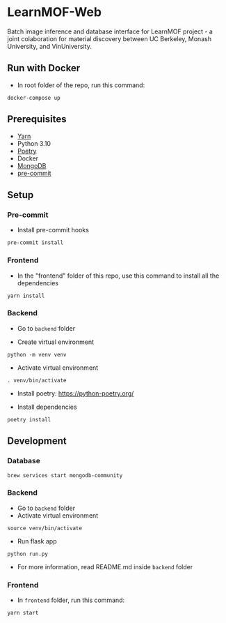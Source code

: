 # LearnMOF-Web
Batch image inference and database interface for LearnMOF project - a joint colaboration for material discovery between UC Berkeley, Monash University, and VinUniversity.

## Run with Docker

- In root folder of the repo, run this command:

```shell
docker-compose up
```


## Prerequisites

- [Yarn](https://classic.yarnpkg.com/lang/en/docs/install/#mac-stable)
- Python 3.10
- [Poetry](https://python-poetry.org/)
- Docker
- [MongoDB](https://www.mongodb.com/docs/manual/tutorial/install-mongodb-on-os-x/) 
- [pre-commit](https://pre-commit.com/)

## Setup

### Pre-commit

- Install pre-commit hooks

```shell
pre-commit install
```

### Frontend

- In the "frontend" folder of this repo, use this command to install all the dependencies 

```shell
yarn install
```

### Backend

- Go to `backend` folder

- Create virtual environment

```shell
python -m venv venv
```

- Activate virtual environment

```shell
. venv/bin/activate
```

- Install poetry: https://python-poetry.org/

- Install dependencies

```shell
poetry install
```

## Development

### Database

```shell
brew services start mongodb-community
```

### Backend

- Go to `backend` folder
- Activate virtual environment

```shell
source venv/bin/activate
```

- Run flask app

```shell
python run.py
```

- For more information, read README.md inside `backend` folder

### Frontend

- In `frontend` folder, run this command:

```shell
yarn start
```

